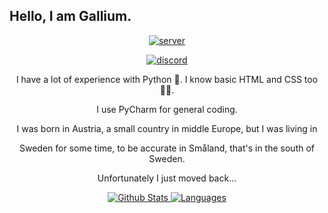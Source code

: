 ## Hello, I am Gallium.
<p align="center"> <a href="https://discord.gg/ffkz2txYpg"><img src="https://img.shields.io/badge/Join-My%20Discord-blue" alt="server"/></a> </p>
<p align="center"> <a href="https://discord.gg/ffkz2txYpg"><img src="https://discord.c99.nl/widget/theme-2/895909117833654272.png" alt="discord"/></a> </p>
<p align="center"> I have a lot of experience with Python 🐍. I know basic HTML and CSS too 👨‍💻. </p>
<p align="center"> I use PyCharm for general coding. </p>
<p align="center"> I was born in Austria, a small country in middle Europe, but I was living in </p>
<p align="center"> Sweden for some time, to be accurate in Småland, that's in the south of Sweden. </p>
<p align="center"> Unfortunately I just moved back... </p>
<p align="center">
<a href="https://github.com/pacify">
         <img alt="Github Stats" src="https://github-readme-stats.vercel.app/api?username=its-gallium&show_icons=true&theme=midnight-purple&count_private=true)">
         <img alt="Languages" src="https://github-readme-stats.vercel.app/api/top-langs?username=its-gallium&langs_count=10&show_icons=true&layout=compact&bg_color=1f1d2e&text_color=FAF4ED&icon_color=C3A6E6&title_color=9CCFD8">
         </a>
</p>
